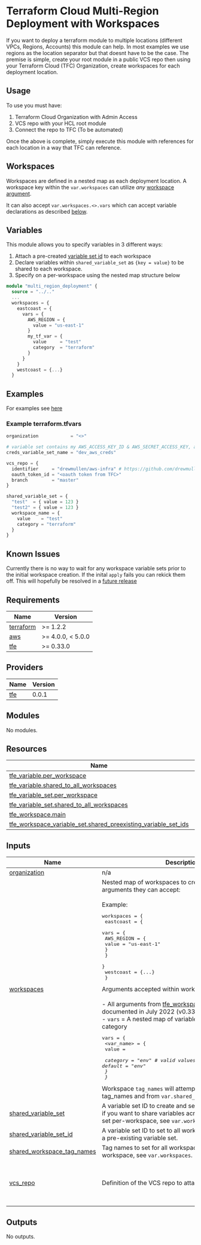 <!-- BEGIN_TF_DOCS -->
# Terraform Cloud Multi-Region Deployment with Workspaces

If you want to deploy a terraform module to multiple locations (different VPCs, Regions, Accounts) this module can help. In most examples we use regions as the location separator but that doesnt have to be the case. The premise is simple, create your root module in a public VCS repo then using your Terraform Cloud (TFC) Organization, create workspaces for each deployment location.

## Usage

To use you must have:

1. Terraform Cloud Organization with Admin Access
1. VCS repo with your HCL root module
1. Connect the repo to TFC (To be automated)

Once the above is complete, simply execute this module with references for each location in a way that TFC can reference.

## Workspaces

Workspaces are defined in a nested map as each deployment location. A workspace key within the `var.workspaces` can utilize _any_ [workspace argument](https://registry.terraform.io/providers/hashicorp/tfe/latest/docs/resources/workspace#argument-reference).

It can also accept `var.workspaces.<>.vars` which can accept variable declarations as described [below](#variables).

## Variables

This module allows you to specify variables in 3 different ways:

1. Attach a pre-created [variable set id](https://www.terraform.io/cloud-docs/api-docs/variable-sets) to each workspace
1. Declare variables within `shared_variable_set` as `{key = value}` to be shared to each workspace.
1. Specify on a per-workspace using the nested map structure below

```terraform
module "multi_region_deployment" {
  source = "../.."
  ...
  workspaces = {
    eastcoast = {
      vars = {
        AWS_REGION = {
          value = "us-east-1"
        }
        my_tf_var = {
          value     = "test"
          category  = "terraform"
        }
      }
    }
    westcoast = {...}
  }
```

## Examples

For examples see [here](https://github.com/aws-ia/terraform-tfe-workspace-orchestrator/tree/main/examples)

### Example terraform.tfvars

```terraform
organization            = "<>"

# variable set contains my AWS_ACCESS_KEY_ID & AWS_SECRET_ACCESS_KEY, attach to all workspaces
creds_variable_set_name = "dev_aws_creds"

vcs_repo = {
  identifier     = "drewmullen/aws-infra" # https://github.com/drewmullen/aws-infra
  oauth_token_id = "<oauth token from TFC>"
  branch         = "master"
}

shared_variable_set = {
  "test"  = { value = 123 }
  "test2" = { value = 123 }
  workspace_name = {
    value    = "test"
    category = "terraform"
  }
}
```

## Known Issues

Currently there is no way to wait for any workspace variable sets prior to the initial workspace creation. If the inital `apply` fails you can rekick them off. This will hopefully be resolved in a [future release](https://github.com/hashicorp/terraform-provider-tfe/issues/534)

## Requirements

| Name | Version |
|------|---------|
| <a name="requirement_terraform"></a> [terraform](#requirement\_terraform) | >= 1.2.2 |
| <a name="requirement_aws"></a> [aws](#requirement\_aws) | >= 4.0.0, < 5.0.0 |
| <a name="requirement_tfe"></a> [tfe](#requirement\_tfe) | >= 0.33.0 |

## Providers

| Name | Version |
|------|---------|
| <a name="provider_tfe"></a> [tfe](#provider\_tfe) | 0.0.1 |

## Modules

No modules.

## Resources

| Name | Type |
|------|------|
| [tfe_variable.per_workspace](https://registry.terraform.io/providers/hashicorp/tfe/latest/docs/resources/variable) | resource |
| [tfe_variable.shared_to_all_workspaces](https://registry.terraform.io/providers/hashicorp/tfe/latest/docs/resources/variable) | resource |
| [tfe_variable_set.per_workspace](https://registry.terraform.io/providers/hashicorp/tfe/latest/docs/resources/variable_set) | resource |
| [tfe_variable_set.shared_to_all_workspaces](https://registry.terraform.io/providers/hashicorp/tfe/latest/docs/resources/variable_set) | resource |
| [tfe_workspace.main](https://registry.terraform.io/providers/hashicorp/tfe/latest/docs/resources/workspace) | resource |
| [tfe_workspace_variable_set.shared_preexisting_variable_set_ids](https://registry.terraform.io/providers/hashicorp/tfe/latest/docs/resources/workspace_variable_set) | resource |

## Inputs

| Name | Description | Type | Default | Required |
|------|-------------|------|---------|:--------:|
| <a name="input_organization"></a> [organization](#input\_organization) | n/a | `string` | n/a | yes |
| <a name="input_workspaces"></a> [workspaces](#input\_workspaces) | Nested map of workspaces to create and the associated arguments they can accept:<br><br>Example:<pre>workspaces = {<br>    eastcoast = {<br>      vars = {<br>        AWS_REGION = {<br>          value = "us-east-1"<br>        }<br>      }<br>    }<br>    westcoast = {...}<br>  }</pre>Arguments accepted within workspace definition:<br><br>- All arguments from [tfe\_workspace](https://registry.terraform.io/providers/hashicorp/tfe/latest/docs/resources/workspace#argument-reference). Defaults set as documented in July 2022 (v0.33.0).<br>- `vars` = A nested map of variables, their value and category<pre>vars = {<br>    <var_name> = {<br>      value    = <var value><br>      category = "env" # valid values: "env" or "terraform", default = "env"<br>    }<br>  }</pre>Workspace `tag_names` will attempt to combine specific tag\_names and from `var.shared_workspace_tag_names`. | `any` | n/a | yes |
| <a name="input_shared_variable_set"></a> [shared\_variable\_set](#input\_shared\_variable\_set) | A variable set ID to create and set to all workspaces. Use if you want to share variables across all workspaces. To set per-workspace, see `var.workspaces`. | `map(map(string))` | `{}` | no |
| <a name="input_shared_variable_set_id"></a> [shared\_variable\_set\_id](#input\_shared\_variable\_set\_id) | A variable set ID to set to all workspaces. Use if you have a pre-existing variable set. | `string` | `null` | no |
| <a name="input_shared_workspace_tag_names"></a> [shared\_workspace\_tag\_names](#input\_shared\_workspace\_tag\_names) | Tag names to set for all workspaces. To set per-workspace, see `var.workspaces`. | `list(any)` | `[]` | no |
| <a name="input_vcs_repo"></a> [vcs\_repo](#input\_vcs\_repo) | Definition of the VCS repo to attach to every workspace. | <pre>object({<br>    identifier     = string<br>    oauth_token_id = string<br>    branch         = optional(string)<br>  })</pre> | `null` | no |

## Outputs

No outputs.
<!-- END_TF_DOCS -->